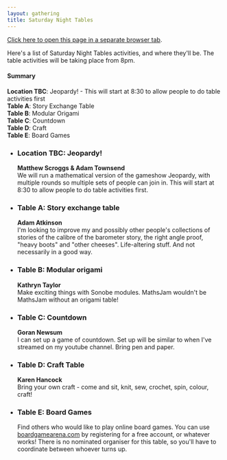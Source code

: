 ```yaml
---
layout: gathering
title: Saturday Night Tables
---
```


<a href="https://www.mathsjam.com/gathering/uk/2021/saturday-night-tables" target="_blank">Click here to open this page in a separate browser tab</a>. 

Here's a list of Saturday Night Tables activities, and where they'll be. The table activities will be taking place from 8pm.

<h4>Summary</h4>
<strong>Location TBC</strong>: Jeopardy! - This will start at 8:30 to allow people to do table activities first<br />
<strong>Table A</strong>: Story Exchange Table<br />
<strong>Table B</strong>: Modular Origami<br />
<strong>Table C</strong>: Countdown<br />
<strong>Table D</strong>: Craft<br />
<strong>Table E</strong>: Board Games<br />

<ul>
<li><h3>Location TBC: Jeopardy!</h3>
<b>Matthew Scroggs &amp; Adam Townsend</b><br />
We will run a mathematical version of the gameshow Jeopardy, with multiple rounds so multiple sets of people can join in. This will start at 8:30 to allow people to do table activities first.</li>
  
  <li><h3>Table A: Story exchange table</h3>
<b>Adam Atkinson</b><br />
I'm looking to improve my and possibly other people's collections of stories of the calibre of the barometer story, the right angle proof, "heavy boots" and "other cheeses". Life-altering stuff. And not necessarily in a good way.</li>
  
  <li><h3>Table B: Modular origami</h3>
<b>Kathryn Taylor</b><br />
Make exciting things with Sonobe modules. MathsJam wouldn't be MathsJam without an origami table!</li>
  
  <li><h3>Table C: Countdown</h3>
<b>Goran Newsum</b><br />
I can set up a game of countdown. Set up will be similar to when I've streamed on my youtube channel. Bring pen and paper. </li>
  
  <li><h3>Table D: Craft Table</h3>
<b>Karen Hancock</b><br />
 Bring your own craft - come and sit, knit, sew, crochet, spin, colour, craft!</li>
  
 <li><h3>Table E: Board Games</h3>
Find others who would like to play online board games. You can use <a href="http://boardgamearena.com">boardgamearena.com</a> by registering for a free account, or whatever works! There is no nominated organiser for this table, so you'll have to coordinate between whoever turns up.</li>
		

